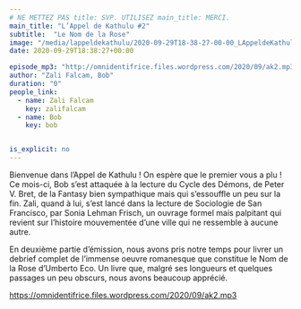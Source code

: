 ```yaml
---
# NE METTEZ PAS title: SVP. UTILISEZ main_title: MERCI.
main_title: "L’Appel de Kathulu #2"
subtitle:  "Le Nom de la Rose"
image: "/media/lappeldekathulu/2020-09-29T18-38-27-00-00_LAppeldeKathulu2.jpg"
date: 2020-09-29T18:38:27+00:00

episode_mp3: "http://omnidentifrice.files.wordpress.com/2020/09/ak2.mp3"
author: "Zali Falcam, Bob"
duration: "0"
people_link: 
  - name: Zali Falcam
    key: zalifalcam
  - name: Bob
    key: bob


is_explicit: no
---
```


<PodcastHeader/>

<!-- ECRIRE LA DESCRIPTION DE L'EPISODE SOUS CETTE LIGNE -->

<p>Bienvenue dans l’Appel de Kathulu ! On espère que le premier vous a plu ! Ce mois-ci, Bob s’est attaquée à la lecture du Cycle des Démons,&nbsp;de Peter V. Bret, de la Fantasy bien sympathique mais qui s’essouffle un peu sur la fin. Zali, quand à lui, s’est lancé dans la lecture de Sociologie de San Francisco, par Sonia Lehman Frisch, un ouvrage formel mais palpitant qui revient sur l’histoire mouvementée d’une ville qui ne ressemble à aucune autre.</p>



<p>En deuxième partie d’émission, nous avons pris notre temps pour livrer un debrief complet de l’immense oeuvre romanesque que constitue le&nbsp;Nom de la Rose d’Umberto Eco. Un livre que, malgré ses longueurs et quelques passages un peu obscurs, nous avons beaucoup apprécié.</p>



 
<a href="https://omnidentifrice.files.wordpress.com/2020/09/ak2.mp3" rel="nofollow">https://omnidentifrice.files.wordpress.com/2020/09/ak2.mp3</a>
 


